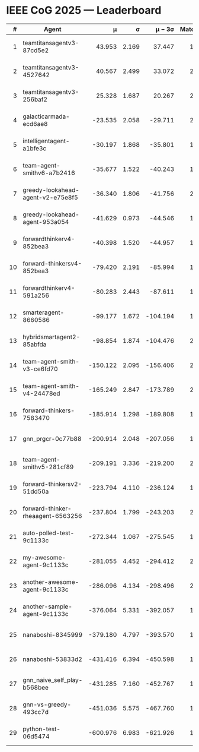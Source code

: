 # IEEE CoG 2025 — Leaderboard

| # | Agent | μ | σ | μ − 3σ | Matches | Updated |
|---:|---|---:|---:|---:|---:|---|
| 1 | teamtitansagentv3-87cd5e2 | 43.953 | 2.169 | 37.447 | 1992 | 2025-08-18 04:13 |
| 2 | teamtitansagentv3-4527642 | 40.567 | 2.499 | 33.072 | 2220 | 2025-08-18 04:13 |
| 3 | teamtitansagentv3-256baf2 | 25.328 | 1.687 | 20.267 | 2172 | 2025-08-18 04:13 |
| 4 | galacticarmada-ecd6ae8 | -23.535 | 2.058 | -29.711 | 2400 | 2025-08-18 04:13 |
| 5 | intelligentagent-a1bfe3c | -30.197 | 1.868 | -35.801 | 1654 | 2025-08-18 04:13 |
| 6 | team-agent-smithv6-a7b2416 | -35.677 | 1.522 | -40.243 | 1980 | 2025-08-18 04:13 |
| 7 | greedy-lookahead-agent-v2-e75e8f5 | -36.340 | 1.806 | -41.756 | 2256 | 2025-08-18 04:13 |
| 8 | greedy-lookahead-agent-953a054 | -41.629 | 0.973 | -44.546 | 1936 | 2025-08-18 04:13 |
| 9 | forwardthinkerv4-852bea3 | -40.398 | 1.520 | -44.957 | 1670 | 2025-08-18 04:13 |
| 10 | forward-thinkersv4-852bea3 | -79.420 | 2.191 | -85.994 | 1665 | 2025-08-18 04:13 |
| 11 | forwardthinkerv4-591a256 | -80.283 | 2.443 | -87.611 | 1978 | 2025-08-18 04:13 |
| 12 | smarteragent-8660586 | -99.177 | 1.672 | -104.194 | 1906 | 2025-08-18 04:13 |
| 13 | hybridsmartagent2-85abfda | -98.854 | 1.874 | -104.476 | 2061 | 2025-08-18 04:13 |
| 14 | team-agent-smith-v3-ce6fd70 | -150.122 | 2.095 | -156.406 | 2340 | 2025-08-18 04:13 |
| 15 | team-agent-smith-v4-24478ed | -165.249 | 2.847 | -173.789 | 2200 | 2025-08-18 04:13 |
| 16 | forward-thinkers-7583470 | -185.914 | 1.298 | -189.808 | 1820 | 2025-08-18 04:13 |
| 17 | gnn_prgcr-0c77b88 | -200.914 | 2.048 | -207.056 | 1970 | 2025-08-18 04:13 |
| 18 | team-agent-smithv5-281cf89 | -209.191 | 3.336 | -219.200 | 2100 | 2025-08-18 04:13 |
| 19 | forward-thinkersv2-51dd50a | -223.794 | 4.110 | -236.124 | 1956 | 2025-08-18 04:13 |
| 20 | forward-thinker-rheaagent-6563256 | -237.804 | 1.799 | -243.203 | 2176 | 2025-08-18 04:13 |
| 21 | auto-polled-test-9c1133c | -272.344 | 1.067 | -275.545 | 1780 | 2025-08-18 04:13 |
| 22 | my-awesome-agent-9c1133c | -281.055 | 4.452 | -294.412 | 2380 | 2025-08-18 04:13 |
| 23 | another-awesome-agent-9c1133c | -286.096 | 4.134 | -298.496 | 2220 | 2025-08-18 04:13 |
| 24 | another-sample-agent-9c1133c | -376.064 | 5.331 | -392.057 | 1940 | 2025-08-18 04:13 |
| 25 | nanaboshi-8345999 | -379.180 | 4.797 | -393.570 | 1960 | 2025-08-18 04:13 |
| 26 | nanaboshi-53833d2 | -431.416 | 6.394 | -450.598 | 1780 | 2025-08-18 04:13 |
| 27 | gnn_naive_self_play-b568bee | -431.285 | 7.160 | -452.767 | 1760 | 2025-08-18 04:13 |
| 28 | gnn-vs-greedy-493cc7d | -451.036 | 5.575 | -467.760 | 1780 | 2025-08-18 04:13 |
| 29 | python-test-06d5474 | -600.976 | 6.983 | -621.926 | 1710 | 2025-08-18 04:13 |
